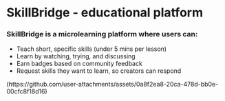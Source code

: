 <h1>SkillBridge - educational platform</h1>
<h3>SkillBridge is a microlearning platform where users can:</h3>
<ul>
  <li>Teach short, specific skills (under 5 mins per lesson)</li>
  <li>Learn by watching, trying, and discussing</li>
  <li>Earn badges based on community feedback</li>
  <li>Request skills they want to learn, so creators can respond</li>
</ul>
(https://github.com/user-attachments/assets/0a8f2ea8-20ca-478d-bb0e-00cfc8f18d16)
